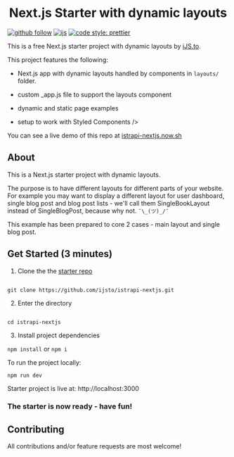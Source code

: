<h1 align="center">Next.js Starter with dynamic layouts</h1>

[![github follow](https://img.shields.io/github/followers/ijsto?color=%23ff665a&label=Follow%20iJS.to&logo=github&style=for-the-badge)](https://github.com/ijsto)
[![ijs](https://img.shields.io/badge/learn%20code-black?&message=Courses&style=for-the-badge&label=ijs.to&colorA=FF6666&colorB=776677)](https://ijs.to)
[![code style: prettier](https://img.shields.io/badge/code_style-prettier-ff69b4.svg?style=for-the-badge)](https://github.com/prettier/prettier)

This is a free Next.js starter project with dynamic layouts by [iJS.to](https://ijs.to).

This project features the following:

- Next.js app with dynamic layouts handled by components in `layouts/` folder.

- custom \_app.js file to support the layouts component

- dynamic and static page examples

- setup to work with Styled Components />

You can see a live demo of this repo at [istrapi-nextjs.now.sh](https://istrapi-nextjs.now.sh/)

## About

This is a Next.js starter project with dynamic layouts.

The purpose is to have different layouts for different parts of your website. For example you may want to display a different layout for user dashboard, single blog post and blog post lists - we'll call them SingleBookLayout instead of SingleBlogPost, because why not. `¯\_(ツ)_/¯`

This example has been prepared to core 2 cases - main layout and single blog post.

## Get Started (3 minutes)

1. Clone the the [starter repo](https://github.com/ijsto/istrapi-nextjs)

```

git clone https://github.com/ijsto/istrapi-nextjs.git

```

2. Enter the directory

```

cd istrapi-nextjs

```

3. Install project dependencies

`npm install` or `npm i`

To run the project locally:

`npm run dev`

Starter project is live at: http://localhost:3000

### The starter is now ready - have fun!

## Contributing

All contributions and/or feature requests are most welcome!
